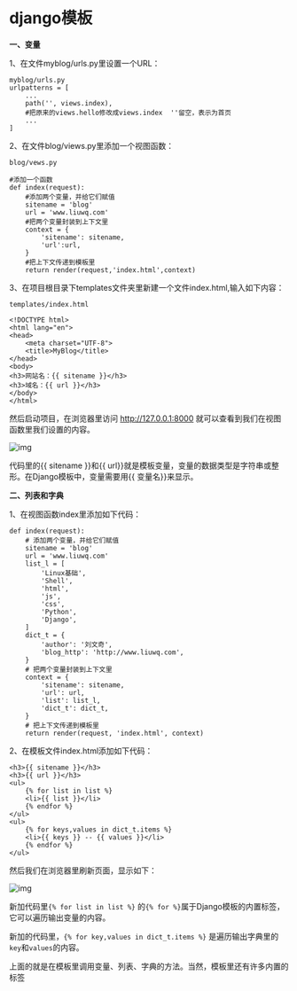 # django模板

**一、变量**

1、在文件myblog/urls.py里设置一个URL：

```
myblog/urls.py
urlpatterns = [
    ...
    path('', views.index), 
    #把原来的views.hello修改成views.index  ''留空，表示为首页
    ...
]
```

2、在文件blog/views.py里添加一个视图函数：

```
blog/vews.py

#添加一个函数
def index(request):
    #添加两个变量，并给它们赋值
    sitename = 'blog'
    url = 'www.liuwq.com'
    #把两个变量封装到上下文里
    context = {
        'sitename': sitename,
        'url':url,
    }
    #把上下文传递到模板里
    return render(request,'index.html',context)
```

3、在项目根目录下templates文件夹里新建一个文件index.html,输入如下内容：

```
templates/index.html

<!DOCTYPE html>
<html lang="en">
<head>
    <meta charset="UTF-8">
    <title>MyBlog</title>
</head>
<body>
<h3>网站名：{{ sitename }}</h3>
<h3>域名：{{ url }}</h3>
</body>
</html>
```

然后启动项目，在浏览器里访问 http://127.0.0.1:8000 就可以查看到我们在视图函数里我们设置的内容。

![img](http://img.liuwenqi.com/blog/2019-10-19-083541.png)

代码里的{{ sitename }}和{{ url}}就是模板变量，变量的数据类型是字符串或整形。在Django模板中，变量需要用{{ 变量名}}来显示。

**二、列表和字典**

1、在视图函数index里添加如下代码：

```
def index(request):
    # 添加两个变量，并给它们赋值
    sitename = 'blog'
    url = 'www.liuwq.com'
    list_l = [
        'Linux基础',
        'Shell',
        'html',
        'js',
        'css',
        'Python',
        'Django',
    ]
    dict_t = {
        'author': '刘文奇',
        'blog_http': 'http://www.liuwq.com',
    }
    # 把两个变量封装到上下文里
    context = {
        'sitename': sitename,
        'url': url,
        'list': list_l,
        'dict_t': dict_t,
    }
    # 把上下文传递到模板里
    return render(request, 'index.html', context)
```

2、在模板文件index.html添加如下代码：

```
<h3>{{ sitename }}</h3>
<h3>{{ url }}</h3>
<ul>
    {% for list in list %}
    <li>{{ list }}</li>
    {% endfor %}
</ul>
<ul>
    {% for keys,values in dict_t.items %}
    <li>{{ keys }} -- {{ values }}</li>
    {% endfor %}
</ul>
```

然后我们在浏览器里刷新页面，显示如下：

![img](http://img.liuwenqi.com/blog/2019-10-19-090846.png)

新加代码里`{% for list in list %}` 的`{% for %}`属于Django模板的内置标签，它可以遍历输出变量的内容。

新加的代码里，`{% for key,values in dict_t.items %}` 是遍历输出字典里的`key`和`values`的内容。

上面的就是在模板里调用变量、列表、字典的方法。当然，模板里还有许多内置的标签